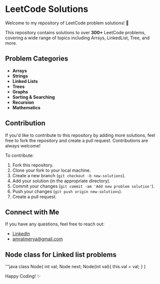 # LeetCode Solutions

Welcome to my repository of LeetCode problem solutions! 🎉

This repository contains solutions to over **300+** LeetCode problems, covering a wide range of topics including Arrsys, LinkedList, Tree, and more.

## Problem Categories

- **Arrays**
- **Strings**
- **Linked Lists**
- **Trees**
- **Graphs**
- **Sorting & Searching**
- **Recursion**
- **Mathematics**

## Contribution

If you'd like to contribute to this repository by adding more solutions, feel free to fork the repository and create a pull request. Contributions are always welcome!

To contribute:

1. Fork this repository.
2. Clone your fork to your local machine.
3. Create a new branch (`git checkout -b new-solutions`).
4. Add your solution (in the appropriate directory).
5. Commit your changes (`git commit -am 'Add new problem solution'`).
6. Push your changes (`git push origin new-solutions`).
7. Create a pull request.

## Connect with Me

If you have any questions, feel free to reach out:

- [LinkedIn](https://www.linkedin.com/in/amrat-merya/)
- amratmerya@gmail.com

## Node class for Linked list problems
'''java
class Node{
  int val;
  Node next;
  Node(int val){
    this.val = val;
  }
}


Happy Coding! ✨
